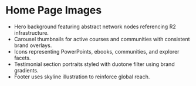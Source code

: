 # Home Page Images

- Hero background featuring abstract network nodes referencing R2 infrastructure.
- Carousel thumbnails for active courses and communities with consistent brand overlays.
- Icons representing PowerPoints, ebooks, communities, and explorer facets.
- Testimonial section portraits styled with duotone filter using brand gradients.
- Footer uses skyline illustration to reinforce global reach.
